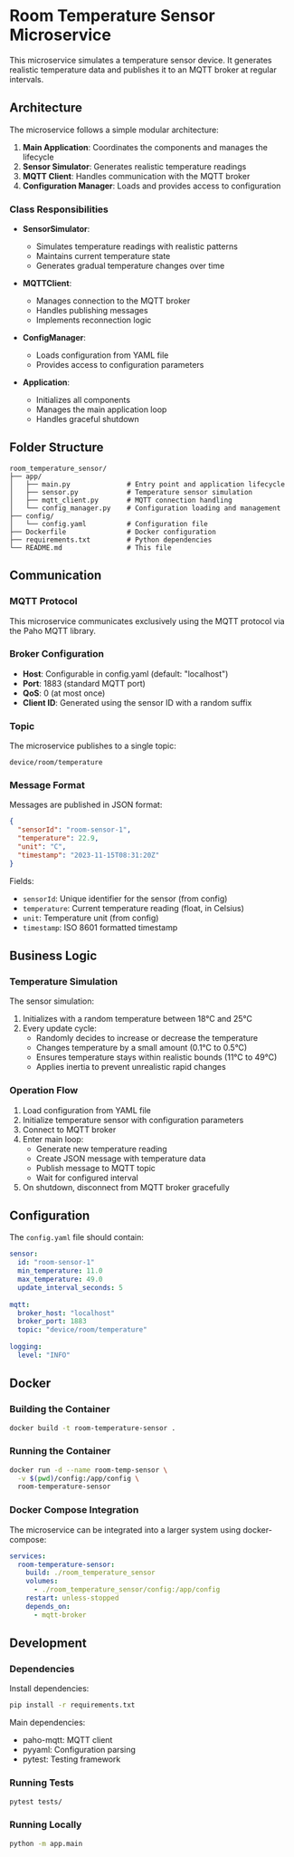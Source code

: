 # Room Temperature Sensor Microservice

This microservice simulates a temperature sensor device. It generates realistic temperature data and publishes it to an MQTT broker at regular intervals.

## Architecture

The microservice follows a simple modular architecture:

1. **Main Application**: Coordinates the components and manages the lifecycle
2. **Sensor Simulator**: Generates realistic temperature readings
3. **MQTT Client**: Handles communication with the MQTT broker
4. **Configuration Manager**: Loads and provides access to configuration

### Class Responsibilities

- **SensorSimulator**: 
  - Simulates temperature readings with realistic patterns
  - Maintains current temperature state
  - Generates gradual temperature changes over time
  
- **MQTTClient**:
  - Manages connection to the MQTT broker
  - Handles publishing messages
  - Implements reconnection logic
  
- **ConfigManager**:
  - Loads configuration from YAML file
  - Provides access to configuration parameters
  
- **Application**:
  - Initializes all components
  - Manages the main application loop
  - Handles graceful shutdown

## Folder Structure

```
room_temperature_sensor/
├── app/
│   ├── main.py              # Entry point and application lifecycle
│   ├── sensor.py            # Temperature sensor simulation
│   ├── mqtt_client.py       # MQTT connection handling
│   └── config_manager.py    # Configuration loading and management
├── config/
│   └── config.yaml          # Configuration file
├── Dockerfile               # Docker configuration
├── requirements.txt         # Python dependencies
└── README.md                # This file
```

## Communication

### MQTT Protocol

This microservice communicates exclusively using the MQTT protocol via the Paho MQTT library.

### Broker Configuration

- **Host**: Configurable in config.yaml (default: "localhost")
- **Port**: 1883 (standard MQTT port)
- **QoS**: 0 (at most once)
- **Client ID**: Generated using the sensor ID with a random suffix

### Topic

The microservice publishes to a single topic:

```
device/room/temperature
```

### Message Format

Messages are published in JSON format:

```json
{
  "sensorId": "room-sensor-1",
  "temperature": 22.9,
  "unit": "C",
  "timestamp": "2023-11-15T08:31:20Z"
}
```

Fields:
- `sensorId`: Unique identifier for the sensor (from config)
- `temperature`: Current temperature reading (float, in Celsius)
- `unit`: Temperature unit (from config)
- `timestamp`: ISO 8601 formatted timestamp

## Business Logic

### Temperature Simulation

The sensor simulation:

1. Initializes with a random temperature between 18°C and 25°C
2. Every update cycle:
   - Randomly decides to increase or decrease the temperature
   - Changes temperature by a small amount (0.1°C to 0.5°C)
   - Ensures temperature stays within realistic bounds (11°C to 49°C)
   - Applies inertia to prevent unrealistic rapid changes

### Operation Flow

1. Load configuration from YAML file
2. Initialize temperature sensor with configuration parameters
3. Connect to MQTT broker
4. Enter main loop:
   - Generate new temperature reading
   - Create JSON message with temperature data
   - Publish message to MQTT topic
   - Wait for configured interval
5. On shutdown, disconnect from MQTT broker gracefully

## Configuration

The `config.yaml` file should contain:

```yaml
sensor:
  id: "room-sensor-1"
  min_temperature: 11.0
  max_temperature: 49.0
  update_interval_seconds: 5
  
mqtt:
  broker_host: "localhost"
  broker_port: 1883
  topic: "device/room/temperature"
  
logging:
  level: "INFO"
```

## Docker

### Building the Container

```bash
docker build -t room-temperature-sensor .
```

### Running the Container

```bash
docker run -d --name room-temp-sensor \
  -v $(pwd)/config:/app/config \
  room-temperature-sensor
```

### Docker Compose Integration

The microservice can be integrated into a larger system using docker-compose:

```yaml
services:
  room-temperature-sensor:
    build: ./room_temperature_sensor
    volumes:
      - ./room_temperature_sensor/config:/app/config
    restart: unless-stopped
    depends_on:
      - mqtt-broker
```

## Development

### Dependencies

Install dependencies:

```bash
pip install -r requirements.txt
```

Main dependencies:
- paho-mqtt: MQTT client
- pyyaml: Configuration parsing
- pytest: Testing framework

### Running Tests

```bash
pytest tests/
```

### Running Locally

```bash
python -m app.main
```